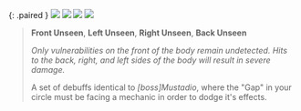 {: .paired }
![](/aai/lala/debuffs/front-unseen.png#debuff)
![](/aai/lala/debuffs/left-unseen.png#debuff)
![](/aai/lala/debuffs/right-unseen.png#debuff)
![](/aai/lala/debuffs/back-unseen.png#debuff)

> **Front Unseen**, **Left Unseen**, **Right Unseen**, **Back Unseen**
>
> *Only vulnerabilities on the front of the body remain undetected. Hits to the
> back, right, and left sides of the body will result in severe damage.*
>
> A set of debuffs identical to *[boss]Mustadio*, where the "Gap" in your circle
> must be facing a mechanic in order to dodge it's effects.

[unseen]: /aai/lala/debuffs/left-unseen.png#debuff
